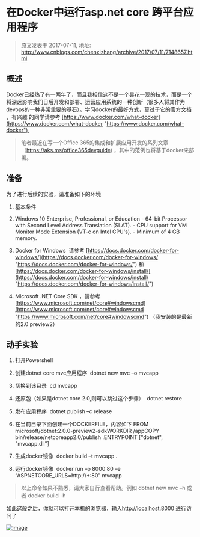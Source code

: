 # 在Docker中运行asp.net core 跨平台应用程序 
> 原文发表于 2017-07-11, 地址: http://www.cnblogs.com/chenxizhang/archive/2017/07/11/7148657.html 


  


概述
--

Docker已经热了有一两年了，而且我相信这不是一个昙花一现的技术，而是一个将深远影响我们日后开发和部署、运营应用系统的一种创新（很多人将其作为devops的一种非常重要的基石）。学习docker的最好方式，莫过于它的官方文档 ，有兴趣 的同学请参考 [https://www.docker.com/what-docker](https://www.docker.com/what-docker "https://www.docker.com/what-docker") 

  



> 笔者最近在写一个Office 365的集成和扩展应用开发的系列文章（<https://aks.ms/office365devguide>) ，其中的范例也将基于docker来部署。
> 
> 

  


准备
--

为了进行后续的实验，请准备如下的环境

1. 基本条件
1. Windows 10 Enterprise, Professional, or Education - 64-bit Processor with Second Level Address Translation (SLAT). - CPU support for VM Monitor Mode Extension (VT-c on Intel CPU's). - Minimum of 4 GB memory.

3. Docker for Windows  请参考 [https://docs.docker.com/docker-for-windows/](https://docs.docker.com/docker-for-windows/ "https://docs.docker.com/docker-for-windows/") 和  [https://docs.docker.com/docker-for-windows/install/](https://docs.docker.com/docker-for-windows/install/ "https://docs.docker.com/docker-for-windows/install/")
4. Microsoft .NET Core SDK ，请参考 [https://www.microsoft.com/net/core#windowscmd](https://www.microsoft.com/net/core#windowscmd "https://www.microsoft.com/net/core#windowscmd") （我安装的是最新的2.0 preview2）

  


  


动手实验
----

1. 打开Powershell
2. 创建dotnet core mvc应用程序  dotnet new mvc –o mvcapp
3. 切换到该目录  cd mvcapp
4. 还原包（如果是dotnet core 2.0,则可以跳过这个步骤）  dotnet restore
5. 发布应用程序  dotnet publish –c release
6. 在当前目录下面创建一个DOCKERFILE，内容如下
FROM microsoft/dotnet:2.0.0-preview2-sdkWORKDIR /appCOPY bin/release/netcoreapp2.0/publish .ENTRYPOINT ["dotnet", "mvcapp.dll"]








8. 生成docker镜像  docker build –t mvcapp .
9. 运行docker镜像  docker run –p 8000:80 –e “ASPNETCORE\_URLS=http://+:80” mvcapp

  



> 以上命令如果不熟悉，请大家自行查看帮助。例如 dotnet new mvc –h 或者 docker build -h
> 
>   
> 
> 
> 

如此这般之后，你就可以打开本机的浏览器，输入<http://localhost:8000> 进行访问了

[![image](http://images2015.cnblogs.com/blog/9072/201707/9072-20170711063248322-912412678.png "image")](http://images2015.cnblogs.com/blog/9072/201707/9072-20170711063247650-1277760636.png)

